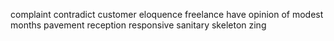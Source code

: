 complaint
contradict
customer
eloquence
freelance
have opinion of
modest
months
pavement
reception
responsive
sanitary
skeleton
zing
